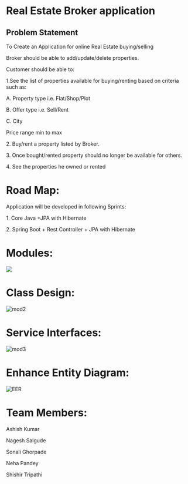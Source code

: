 
<h1>Real Estate Broker application</h1>
<h2>Problem Statement</h2>
<p>To Create an Application for online Real Estate buying/selling </p>
    <p>Broker should be able to add/update/delete properties.</p>
    <p>Customer should be able to:</p>
<p>1.See the list of properties available for buying/renting based on criteria such as:</p>
      <p>A. Property type i.e. Flat/Shop/Plot</p>
      <p>B. Offer type i.e. Sell/Rent</p>
      <p>C. City</p>
      <p>Price range min to max</p>
<p>2. Buy/rent a property listed by Broker.</p>
<p>3. Once bought/rented property should no longer be available for others.</p>
<p>4. See the properties he owned or rented</p>

<h1>Road Map:</h1>
<p>Application will be developed in following Sprints:</p>
<p>1. Core Java +JPA with Hibernate </p>
<p>2. Spring Boot + Rest Controller + JPA with Hibernate</p>

<h1>Modules:</h1>

<img src="https://user-images.githubusercontent.com/87129673/220265122-349e7817-e1a2-4c17-b47b-86be87550787.PNG"/>








<h1>Class Design:</h1>

![mod2](https://user-images.githubusercontent.com/87129673/220265530-44bb8fa6-6416-4d5e-afe7-738011a2d693.PNG)


<h1>Service Interfaces:</h1>

![mod3](https://user-images.githubusercontent.com/87129673/220265524-2612d025-c96f-4511-93f3-7fc84e968d70.PNG)

<h1>Enhance Entity Diagram:</h1>

![EER](https://user-images.githubusercontent.com/87129673/221236568-ae45e069-ebe6-4d06-86fd-d9101fcbbcdf.png)





<h1>Team Members:</h1>
<p>Ashish Kumar</p>
<p>Nagesh Salgude</p>
<p>Sonali Ghorpade</p>
<p>Neha Pandey</p>
<p>Shishir Tripathi</p>

